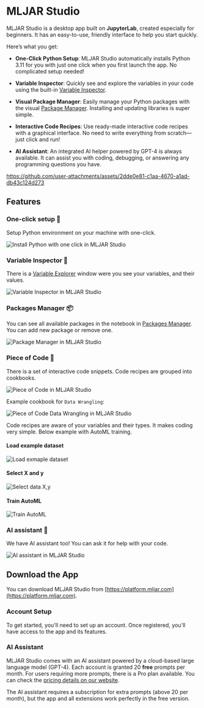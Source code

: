 
# MLJAR Studio

MLJAR Studio is a desktop app built on **JupyterLab**, created especially for beginners. It has an easy-to-use, friendly interface to help you start quickly.

Here’s what you get:

- **One-Click Python Setup**: MLJAR Studio automatically installs Python 3.11 for you with just one click when you first launch the app. No complicated setup needed!

- **Variable Inspector**: Quickly see and explore the variables in your code using the built-in [Variable Inspector](https://github.com/mljar/variable-inspector).

- **Visual Package Manager**: Easily manage your Python packages with the visual [Package Manager](https://github.com/mljar/package-manager). Installing and updating libraries is super simple.

- **Interactive Code Recipes**: Use ready-made interactive code recipes with a graphical interface. No need to write everything from scratch—just click and run!

- **AI Assistant**: An integrated AI helper powered by GPT-4 is always available. It can assist you with coding, debugging, or answering any programming questions you have.

https://github.com/user-attachments/assets/2dde0e81-c1aa-4670-a1ad-db43c124d273

## Features

### One-click setup 🐍

Setup Python environment on your machine with one-click.


<img src="https://github.com/mljar/studio/blob/main/media/install-python-one-click.png?raw=true" alt="Install Python with one click in MLJAR Studio"/>


### Variable Inspector 🧐

There is a [Variable Explorer](https://github.com/mljar/variable-inspector) window were you see your variables, and their values. 

<img src="https://github.com/mljar/variable-inspector/blob/main/media/jupyter-variable-inspector.gif?raw=true" alt="Variable Inspector in MLJAR Studio"/>



### Packages Manager 📦

You can see all available packages in the notebook in [Packages Manager](https://github.com/mljar/packages-manager). You can add new package or remove one. 

<img src="https://github.com/mljar/studio/blob/main/media/package-manager.png?raw=true" alt="Package Manager in MLJAR Studio"/>

### Piece of Code 🍰

There is a set of interactive code snippets. Code recipes are grouped into cookbooks. 

<img src="https://github.com/mljar/studio/blob/main/media/piece-of-code.png?raw=true" alt="Piece of Code in MLJAR Studio"/>

Example cookbook for `Data Wrangling`:

<img src="https://github.com/mljar/studio/blob/main/media/piece-of-code-data-wrangling.png?raw=true" alt="Piece of Code Data Wrangling in MLJAR Studio"/>

Code recipes are aware of your variables and their types. It makes coding very simple. Below example with AutoML training.

#### Load example dataset

<img src="https://github.com/mljar/studio/blob/main/media/load-data.gif?raw=true" alt="Load exmaple dataset"/>

#### Select X and y

<img src="https://github.com/mljar/studio/blob/main/media/select-x-y.gif?raw=true" alt="Select data X,y"/>

#### Train AutoML

<img src="https://github.com/mljar/studio/blob/main/media/train-automl.gif?raw=true" alt="Train AutoML"/>


### AI assistant 🤖

We have AI assistant too! You can ask it for help with your code. 

<img src="https://github.com/mljar/studio/blob/main/media/ai-assistant.png?raw=true" alt="AI assistant in MLJAR Studio"/>

## Download the App

You can download MLJAR Studio from [https://platform.mljar.com](https://platform.mljar.com).

### Account Setup

To get started, you'll need to set up an account. Once registered, you'll have access to the app and its features.

### AI Assistant

MLJAR Studio comes with an AI assistant powered by a cloud-based large language model (GPT-4). Each account is granted 20 **free** prompts per month. For users requiring more prompts, there is a Pro plan available. You can check the [pricing details on our website](https://mljar.com/pricing/).

The AI assistant requires a subscription for extra prompts (above 20 per month), but the app and all extensions work perfectly in the free version.

